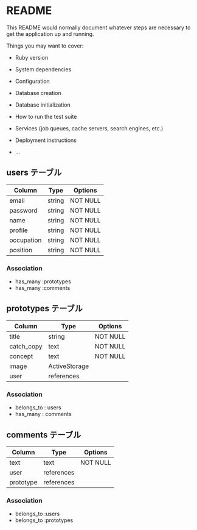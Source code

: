 # README

This README would normally document whatever steps are necessary to get the
application up and running.

Things you may want to cover:

* Ruby version

* System dependencies

* Configuration

* Database creation

* Database initialization

* How to run the test suite

* Services (job queues, cache servers, search engines, etc.)

* Deployment instructions

* ...
## users テーブル

| Column   | Type   | Options     |
| -------- | ------ | ----------- |
| email    | string |  NOT NULL   |
| password | string |  NOT NULL   |
| name     | string |  NOT NULL   |
| profile  | string |  NOT NULL   |
|occupation| string |  NOT NULL   |
| position | string |  NOT NULL   |

### Association

- has_many :prototypes
- has_many :comments

## prototypes テーブル

| Column     | Type           | Options     |
| ---------- | -------------  | ----------- |
|   title    | string         |   NOT NULL  |
| catch_copy | text           |   NOT NULL  |
|   concept  | text           |   NOT NULL  |
|   image    | ActiveStorage  |
|    user    | references     | 

### Association

- belongs_to : users
- has_many   : comments


## comments テーブル

| Column     | Type        | Options     |
| ---------- | ----------- | ----------- |
|   text     | text        |   NOT NULL  |
|   user     | references  |  
|   prototype| references  |   

### Association

- belongs_to :users
- belongs_to :prototypes
